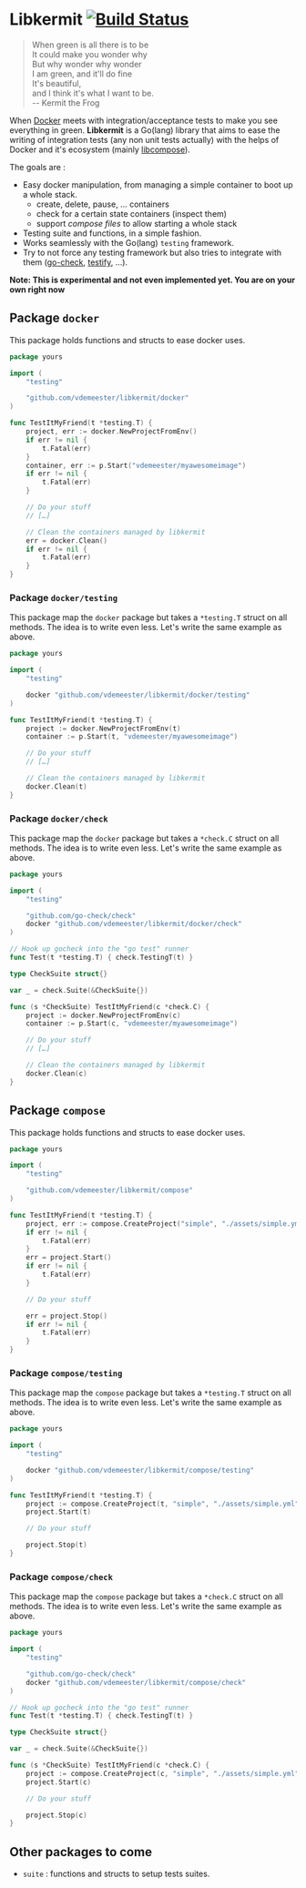 # Libkermit [![Build Status](https://travis-ci.org/vdemeester/libkermit.svg?branch=add-readme)](https://travis-ci.org/vdemeester/libkermit)

> When green is all there is to be<br/>
> It could make you wonder why<br/>
> But why wonder why wonder<br/>
> I am green, and it'll do fine<br/>
> It's beautiful,<br/>
> and I think it's what I want to be.<br/>
> -- Kermit the Frog

When [Docker](https://github.com/docker/docker) meets with
integration/acceptance tests to make you see everything in
green. **Libkermit** is a Go(lang) library that aims to ease the
writing of integration tests (any non unit tests actually) with the
helps of Docker and it's ecosystem (mainly
[libcompose](https://github.com/docker/libcompose)).

The goals are :

- Easy docker manipulation, from managing a simple container to boot
  up a whole stack.
    - create, delete, pause, … containers
    - check for a certain state containers (inspect them)
    - support *compose files* to allow starting a whole stack
- Testing suite and functions, in a simple fashion.
- Works seamlessly with the Go(lang) `testing` framework.
- Try to not force any testing framework but also tries to integrate
  with them ([go-check](https://github.com/go-check/check),
  [testify](https://github.com/stretchr/testify), …).

**Note: This is experimental and not even implemented yet. You are on your own right now**


## Package `docker`

This package holds functions and structs to ease docker uses.

```go
package yours

import (
    "testing"

    "github.com/vdemeester/libkermit/docker"
)

func TestItMyFriend(t *testing.T) {
    project, err := docker.NewProjectFromEnv()
    if err != nil {
        t.Fatal(err)
    }
    container, err := p.Start("vdemeester/myawesomeimage")
    if err != nil {
        t.Fatal(err)
    }

    // Do your stuff
    // […]

    // Clean the containers managed by libkermit
    err = docker.Clean()
    if err != nil {
        t.Fatal(err)
    }
}
```

### Package `docker/testing`

This package map the `docker` package but takes a `*testing.T` struct
on all methods. The idea is to write even less. Let's write the same
example as above.


```go
package yours

import (
    "testing"

    docker "github.com/vdemeester/libkermit/docker/testing"
)

func TestItMyFriend(t *testing.T) {
    project := docker.NewProjectFromEnv(t)
    container := p.Start(t, "vdemeester/myawesomeimage")

    // Do your stuff
    // […]

    // Clean the containers managed by libkermit
    docker.Clean(t)
}
```

### Package `docker/check`

This package map the `docker` package but takes a `*check.C` struct
on all methods. The idea is to write even less. Let's write the same
example as above.


```go
package yours

import (
    "testing"

	"github.com/go-check/check"
    docker "github.com/vdemeester/libkermit/docker/check"
)

// Hook up gocheck into the "go test" runner
func Test(t *testing.T) { check.TestingT(t) }

type CheckSuite struct{}

var _ = check.Suite(&CheckSuite{})

func (s *CheckSuite) TestItMyFriend(c *check.C) {
    project := docker.NewProjectFromEnv(c)
    container := p.Start(c, "vdemeester/myawesomeimage")

    // Do your stuff
    // […]

    // Clean the containers managed by libkermit
    docker.Clean(c)
}
```


## Package `compose`

This package holds functions and structs to ease docker uses.

```go
package yours

import (
    "testing"

    "github.com/vdemeester/libkermit/compose"
)

func TestItMyFriend(t *testing.T) {
    project, err := compose.CreateProject("simple", "./assets/simple.yml")
    if err != nil {
        t.Fatal(err)
    }
    err = project.Start()
	if err != nil {
		t.Fatal(err)
	}

    // Do your stuff

    err = project.Stop()
	if err != nil {
		t.Fatal(err)
	}
}
```

### Package `compose/testing`

This package map the `compose` package but takes a `*testing.T` struct
on all methods. The idea is to write even less. Let's write the same
example as above.


```go
package yours

import (
    "testing"

    docker "github.com/vdemeester/libkermit/compose/testing"
)

func TestItMyFriend(t *testing.T) {
    project := compose.CreateProject(t, "simple", "./assets/simple.yml")
    project.Start(t)

    // Do your stuff

    project.Stop(t)
}
```

### Package `compose/check`

This package map the `compose` package but takes a `*check.C` struct
on all methods. The idea is to write even less. Let's write the same
example as above.


```go
package yours

import (
    "testing"

	"github.com/go-check/check"
    docker "github.com/vdemeester/libkermit/compose/check"
)

// Hook up gocheck into the "go test" runner
func Test(t *testing.T) { check.TestingT(t) }

type CheckSuite struct{}

var _ = check.Suite(&CheckSuite{})

func (s *CheckSuite) TestItMyFriend(c *check.C) {
    project := compose.CreateProject(c, "simple", "./assets/simple.yml")
    project.Start(c)

    // Do your stuff

    project.Stop(c)
}
```


## Other packages to come

- `suite` : functions and structs to setup tests suites.


